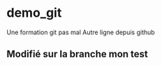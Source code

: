 # demo_git
Une formation git pas mal
Autre ligne
depuis github

## Modifié sur la branche mon test

